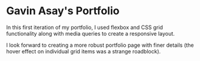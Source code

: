 # Gavin Asay's Portfolio

In this first iteration of my portfolio, I used flexbox and CSS grid functionality along with media queries to create a responsive layout.

I look forward to creating a more robust portfolio page with finer details (the hover effect on individual grid items was a strange roadblock).